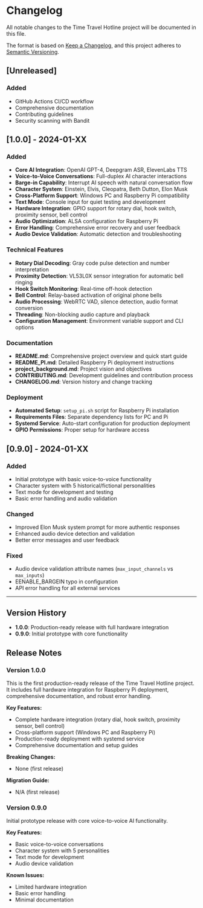 # Changelog

All notable changes to the Time Travel Hotline project will be documented in this file.

The format is based on [Keep a Changelog](https://keepachangelog.com/en/1.0.0/),
and this project adheres to [Semantic Versioning](https://semver.org/spec/v2.0.0.html).

## [Unreleased]

### Added
- GitHub Actions CI/CD workflow
- Comprehensive documentation
- Contributing guidelines
- Security scanning with Bandit

## [1.0.0] - 2024-01-XX

### Added
- **Core AI Integration**: OpenAI GPT-4, Deepgram ASR, ElevenLabs TTS
- **Voice-to-Voice Conversations**: Full-duplex AI character interactions
- **Barge-in Capability**: Interrupt AI speech with natural conversation flow
- **Character System**: Einstein, Elvis, Cleopatra, Beth Dutton, Elon Musk
- **Cross-Platform Support**: Windows PC and Raspberry Pi compatibility
- **Text Mode**: Console input for quiet testing and development
- **Hardware Integration**: GPIO support for rotary dial, hook switch, proximity sensor, bell control
- **Audio Optimization**: ALSA configuration for Raspberry Pi
- **Error Handling**: Comprehensive error recovery and user feedback
- **Audio Device Validation**: Automatic detection and troubleshooting

### Technical Features
- **Rotary Dial Decoding**: Gray code pulse detection and number interpretation
- **Proximity Detection**: VL53L0X sensor integration for automatic bell ringing
- **Hook Switch Monitoring**: Real-time off-hook detection
- **Bell Control**: Relay-based activation of original phone bells
- **Audio Processing**: WebRTC VAD, silence detection, audio format conversion
- **Threading**: Non-blocking audio capture and playback
- **Configuration Management**: Environment variable support and CLI options

### Documentation
- **README.md**: Comprehensive project overview and quick start guide
- **README_PI.md**: Detailed Raspberry Pi deployment instructions
- **project_background.md**: Project vision and objectives
- **CONTRIBUTING.md**: Development guidelines and contribution process
- **CHANGELOG.md**: Version history and change tracking

### Deployment
- **Automated Setup**: `setup_pi.sh` script for Raspberry Pi installation
- **Requirements Files**: Separate dependency lists for PC and Pi
- **Systemd Service**: Auto-start configuration for production deployment
- **GPIO Permissions**: Proper setup for hardware access

## [0.9.0] - 2024-01-XX

### Added
- Initial prototype with basic voice-to-voice functionality
- Character system with 5 historical/fictional personalities
- Text mode for development and testing
- Basic error handling and audio validation

### Changed
- Improved Elon Musk system prompt for more authentic responses
- Enhanced audio device detection and validation
- Better error messages and user feedback

### Fixed
- Audio device validation attribute names (`max_input_channels` vs `max_inputs`)
- EENABLE_BARGEIN typo in configuration
- API error handling for all external services

---

## Version History

- **1.0.0**: Production-ready release with full hardware integration
- **0.9.0**: Initial prototype with core functionality

## Release Notes

### Version 1.0.0
This is the first production-ready release of the Time Travel Hotline project. It includes full hardware integration for Raspberry Pi deployment, comprehensive documentation, and robust error handling.

**Key Features:**
- Complete hardware integration (rotary dial, hook switch, proximity sensor, bell control)
- Cross-platform support (Windows PC and Raspberry Pi)
- Production-ready deployment with systemd service
- Comprehensive documentation and setup guides

**Breaking Changes:**
- None (first release)

**Migration Guide:**
- N/A (first release)

### Version 0.9.0
Initial prototype release with core voice-to-voice AI functionality.

**Key Features:**
- Basic voice-to-voice conversations
- Character system with 5 personalities
- Text mode for development
- Audio device validation

**Known Issues:**
- Limited hardware integration
- Basic error handling
- Minimal documentation
